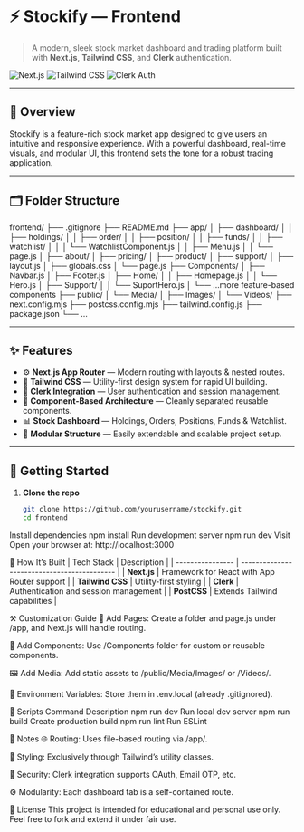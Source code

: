 # ⚡️ Stockify — Frontend

> A modern, sleek stock market dashboard and trading platform built with **Next.js**, **Tailwind CSS**, and **Clerk** authentication.

![Next.js](https://img.shields.io/badge/Next.js-000?style=for-the-badge&logo=nextdotjs&logoColor=white)
![Tailwind CSS](https://img.shields.io/badge/TailwindCSS-06B6D4?style=for-the-badge&logo=tailwindcss&logoColor=white)
![Clerk Auth](https://img.shields.io/badge/Clerk-3C2A4D?style=for-the-badge&logo=clerk&logoColor=white)

---

## 🧾 Overview

Stockify is a feature-rich stock market app designed to give users an intuitive and responsive experience. With a powerful dashboard, real-time visuals, and modular UI, this frontend sets the tone for a robust trading application.

---

## 🗂️ Folder Structure

frontend/
├── .gitignore
├── README.md
├── app/
│ ├── dashboard/
│ │ ├── holdings/
│ │ ├── order/
│ │ ├── position/
│ │ ├── funds/
│ │ ├── watchlist/
│ │ │ └── WatchlistComponent.js
│ │ ├── Menu.js
│ │ └── page.js
│ ├── about/
│ ├── pricing/
│ ├── product/
│ ├── support/
│ ├── layout.js
│ ├── globals.css
│ └── page.js
├── Components/
│ ├── Navbar.js
│ ├── Footer.js
│ ├── Home/
│ │ ├── Homepage.js
│ │ └── Hero.js
│ ├── Support/
│ │ └── SuportHero.js
│ └── ...more feature-based components
├── public/
│ └── Media/
│ ├── Images/
│ └── Videos/
├── next.config.mjs
├── postcss.config.mjs
├── tailwind.config.js
├── package.json
└── ...

---

## ✨ Features

- ⚙️ **Next.js App Router** — Modern routing with layouts & nested routes.
- 🎨 **Tailwind CSS** — Utility-first design system for rapid UI building.
- 🔐 **Clerk Integration** — User authentication and session management.
- 🧩 **Component-Based Architecture** — Cleanly separated reusable components.
- 📊 **Stock Dashboard** — Holdings, Orders, Positions, Funds & Watchlist.
- 📁 **Modular Structure** — Easily extendable and scalable project setup.

---

## 🚀 Getting Started

1. **Clone the repo**
   ```bash
   git clone https://github.com/yourusername/stockify.git
   cd frontend
   ```

Install dependencies
npm install
Run development server
npm run dev
Visit
Open your browser at: http://localhost:3000

🧠 How It’s Built
| Tech Stack | Description |
| ---------------- | ------------------------------------------- |
| **Next.js** | Framework for React with App Router support |
| **Tailwind CSS** | Utility-first styling |
| **Clerk** | Authentication and session management |
| **PostCSS** | Extends Tailwind capabilities |

⚒️ Customization Guide
📄 Add Pages:
Create a folder and page.js under /app, and Next.js will handle routing.

🧱 Add Components:
Use /Components folder for custom or reusable components.

🖼 Add Media:
Add static assets to /public/Media/Images/ or /Videos/.

🔑 Environment Variables:
Store them in .env.local (already .gitignored).

🧪 Scripts
Command Description
npm run dev Run local dev server
npm run build Create production build
npm run lint Run ESLint

📝 Notes
🌐 Routing: Uses file-based routing via /app/.

🎨 Styling: Exclusively through Tailwind’s utility classes.

🔐 Security: Clerk integration supports OAuth, Email OTP, etc.

⚙️ Modularity: Each dashboard tab is a self-contained route.

📄 License
This project is intended for educational and personal use only.
Feel free to fork and extend it under fair use.
